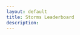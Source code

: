 ```yaml
---
layout: default
title: Storms Leaderboard
description:
---
```


<table id="stormsTable"></table>

<script>
    function createHeader() {
        var table = document.getElementById("stormsTable");
        var header = table.createTHead(table);
        var row = header.insertRow(0);
        var head = ["User", "Wins", "Total Rewards", "Starts", "Single Guess", "Two Guesses", "Three Guesses", "Four Guesses"];
        for (let i = 0; i < head.length; i++) {
            let cell = document.createElement("th");
            cell.innerText = head[i];
            row.append(cell);
        }
    }
    function populateBody(json) {
        var table = document.getElementById("stormsTable");
        var tbody = table.createTBody(table);
        var i = 0;
        for (key in json) {
            var row = tbody.insertRow(i);
            row.innerHTML = `
            <td>${json[key].username}</td>
            <td>${json[key].numStormWins}</td>
            <td>${json[key].numStormRewards}</td>
            <td>${json[key].numStormStarts}</td>
            <td>${json[key].numStormTier1Multi}</td>
            <td>${json[key].numStormTier2Multi}</td>
            <td>${json[key].numStormTier3Multi}</td>
            <td>${json[key].numStormTier4Multi}</td>
            `;
            i++;
        }
    }
    function setupSorting(colToClick) {
        var excludedColumns = ["User"];
        const getCellValue = (tr, idx) => tr.children[idx].innerText || tr.children[idx].textContent;
        const comparer = (idx, asc) => (a, b) => ((v1, v2) => 
            v1 !== '' && v2 !== '' && !isNaN(v1) && !isNaN(v2) ? v1 - v2 : v1.toString().localeCompare(v2)
            )(getCellValue(asc ? a : b, idx), getCellValue(asc ? b : a, idx));
        var allHeaders = document.querySelectorAll('th')
        var thToClick;
        for (i = 0; i < allHeaders.length; i++) {
            var th = allHeaders[i];
            if (!excludedColumns.includes(th.innerText)) {
                if (colToClick === th.innerText) {
                    thToClick = th;
                }
                th.addEventListener('click', (() => {
                    const table = th.closest('table');
                    const tbody = table.querySelector('tbody');
                    Array.from(tbody.querySelectorAll('tr'))
                        .sort(comparer(Array.from(th.parentNode.children).indexOf(th), this.asc = !this.asc))
                        .forEach(tr => tbody.appendChild(tr) );
                }))
            }
        }
        if (thToClick != undefined) {
            thToClick.click();
            thToClick.click();
        }
    }
    fetch("{{site.gbot_host}}/GBot/public/leaderboard")
        .then((response) => response.json())
        .then(json => {
            createHeader();
            populateBody(json);
            setupSorting("Wins");
        });
</script>
